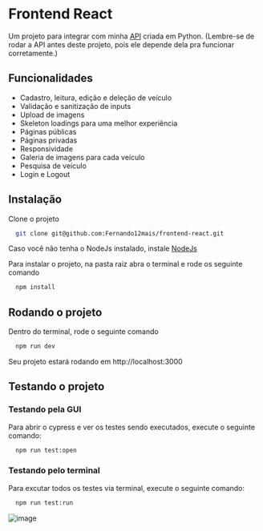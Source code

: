 
# Frontend React

Um projeto para integrar com minha [API](https://github.com/Fernando12mais/vehicles/tree/main) criada em Python. (Lembre-se de rodar a API antes deste projeto, pois ele depende dela pra funcionar corretamente.)




## Funcionalidades

- Cadastro, leitura, edição e deleção de veículo
- Validação e sanitização de inputs
- Upload de imagens
- Skeleton loadings para uma melhor experiência
- Páginas públicas
- Páginas privadas
- Responsividade
- Galeria de imagens para cada veículo
- Pesquisa de veículo
- Login e Logout




## Instalação
Clone o projeto



```bash
  git clone git@github.com:Fernando12mais/frontend-react.git

```
Caso você não tenha o NodeJs instalado, instale [NodeJs](https://nodejs.org/en)

Para instalar o projeto, na pasta raiz abra o terminal e rode os seguinte comando

```bash
  npm install 
```

## Rodando o projeto

Dentro do terminal, rode o seguinte comando

```bash
  npm run dev 

```


Seu projeto estará rodando em http://localhost:3000

## Testando o projeto

### Testando pela GUI

Para abrir o cypress e ver os testes sendo executados, execute o seguinte comando:

```bash
  npm run test:open 

```

### Testando pelo terminal

Para excutar todos os testes via terminal, execute o seguinte comando:

```bash
  npm run test:run 

```


![image](https://github.com/Fernando12mais/frontend-react/assets/86564450/faf2d82d-ac87-4f4b-a374-282b39151d9c)
    
